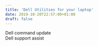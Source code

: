 ```yaml
---
title: 'Dell Utilities for your laptop'
date: 2019-10-20T22:57:00+01:00
draft: false
---
```


Dell command update  
Dell support assist